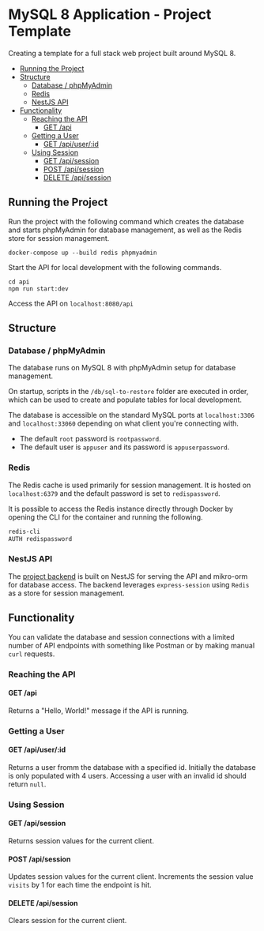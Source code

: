 # MySQL 8 Application - Project Template <!-- omit in toc -->

Creating a template for a full stack web project built around MySQL 8.

- [Running the Project](#running-the-project)
- [Structure](#structure)
  - [Database / phpMyAdmin](#database--phpmyadmin)
  - [Redis](#redis)
  - [NestJS API](#nestjs-api)
- [Functionality](#functionality)
  - [Reaching the API](#reaching-the-api)
    - [GET /api](#get-api)
  - [Getting a User](#getting-a-user)
    - [GET /api/user/:id](#get-apiuserid)
  - [Using Session](#using-session)
    - [GET /api/session](#get-apisession)
    - [POST /api/session](#post-apisession)
    - [DELETE /api/session](#delete-apisession)

## Running the Project

Run the project with the following command which creates the database and starts phpMyAdmin for database management, as well as the Redis store for session management.

```
docker-compose up --build redis phpmyadmin
```

Start the API for local development with the following commands.

```
cd api
npm run start:dev
```

Access the API on `localhost:8080/api`

## Structure

### Database / phpMyAdmin

The database runs on MySQL 8 with phpMyAdmin setup for database management.

On startup, scripts in the `/db/sql-to-restore` folder are executed in order, which can be used to create and populate tables for local development.

The database is accessible on the standard MySQL ports at `localhost:3306` and `localhost:33060` depending on what client you're connecting with.

- The default `root` password is `rootpassword`.
- The default user is `appuser` and its password is `appuserpassword`.

### Redis

The Redis cache is used primarily for session management. It is hosted on `localhost:6379` and the default password is set to `redispassword`.

It is possible to access the Redis instance directly through Docker by opening the CLI for the container and running the following.

```sh
redis-cli
AUTH redispassword
```

### NestJS API

The [project backend](https://github.com/vlnguyen/mysql8-project-template/blob/master/api/README.md) is built on NestJS for serving the API and mikro-orm for database access. The backend leverages `express-session` using `Redis` as a store for session management.

## Functionality

You can validate the database and session connections with a limited number of API endpoints with something like Postman or by making manual `curl` requests.

### Reaching the API

#### GET /api

Returns a "Hello, World!" message if the API is running.

### Getting a User

#### GET /api/user/:id

Returns a user fromm the database with a specified id. Initially the database is only populated with 4 users. Accessing a user with an invalid id should return `null`.

### Using Session

#### GET /api/session

Returns session values for the current client.

#### POST /api/session

Updates session values for the current client. Increments the session value `visits` by 1 for each time the endpoint is hit.

#### DELETE /api/session

Clears session for the current client.
